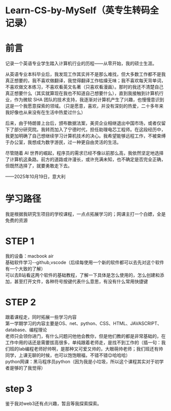 # Learn-CS-by-MySelf（英专生转码全记录）
# 前言
记录一个英语专业学生踏入计算机行业的历程——从零开始，我的硕士生涯。

从英语专业本科毕业后，我发现工作其实并不是那么难找，但大多数工作都不是我真正想要的，我不喜欢做翻译，我觉得翻译工作枯燥无味；我不喜欢每天背单词，不喜欢做文本练习，不喜欢看英文名著（只喜欢看漫画）。那时的我还不清楚自己真正想要什么（其实就算现在我也不知道自己想要什么），直到我接触到计算机行业，作为微软 SHA 团队的技术支持，我逐渐对计算机产生了兴趣，也慢慢意识到这是一个我愿意探索的领域。（只是愿意，喜欢，并没有深刻的热爱，二十多年来我好像也从来没有在生活中热爱过什么）

后来，由于特朗普上台后，颁布数据法案，美资企业相继退出中国市场，或者仅留下了部分研究院。我转而加入了宁德时代，担任助理电芯工程师。在这段经历中，我更加明确了自己想继续学习计算机技术的决心。我希望能够远程工作，不被束缚于办公室，我想成为数字游民，过一种更自由灵活的生活。

尽管随着 AI 世界的崛起，程序员的需求已经不像以前那么高，我依然坚定地选择了计算机这条路。前方的道路或许漫长，或许充满未知，也不确定是否完全正确，但既然选择了，就要勇敢走下去。

——2025年10月19日，意大利

# 学习路径
我是根据我研究生项目的学校课程，一点点拓展学习的；网课主打一个白嫖，全是免费的资源

# STEP 1
我的设备：macbook air  
基础软件学习--github,vscode（后续每使用一个新的软件都可以去先对这个软件有一个大致的了解）  
可以去B站看这两个软件的基础教程，了解一下具体是怎么使用的，怎么创建和添加，甚至打开文件，各种符号按键代表什么意思，有没有什么常用快捷键  

# STEP 2
跟着课程走，同时拓展一些学习内容  
第一学期学习的内容主要是OS、net、python、CSS、HTML、JAVASCRIPT、database、编程理论  
老师只会领你进门，有什么问题问他他会教你，但是他们教的都是非常基础的，在工作中用的话还是需要拔高很多，单纯跟着老师走，是找不到工作的（插一句：我们班的lab编程老师好帅啊，是那种又可爱又帅的，大眼萌帅老师；我们班还有帅同学，上课无聊的时候，也可以饱饱眼福，不错不错😌哈哈哈）  
python网课：黑马程序员python（因为我是小垃圾，所以这个课程其实对于初学者是够的了我觉得）  

# step 3
鉴于我对web3还有点兴趣，暂且等我探索探索。  
 



